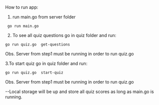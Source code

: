 How to run app:
1. run main.go from server folder

```shell
 go run main.go
```


2. To see all quiz questions go in quiz folder and run:

```shell
go run quiz.go  get-questions
```
Obs. Server from step1 must be running in order to run quiz.go


3.To start quiz go in quiz folder and run:

```shell
go run quiz.go  start-quiz 
```
Obs. Server from step1 must be running in order to run quiz.go

--Local storage will be up and store all quiz scores as long as main.go is running. 

